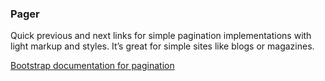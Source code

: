 ### Pager

Quick previous and next links for simple pagination implementations with light markup and styles. It’s great for simple sites like blogs or magazines.

[Bootstrap documentation for pagination][docs]


[docs]: http://getbootstrap.com/components/#pagination-pager
